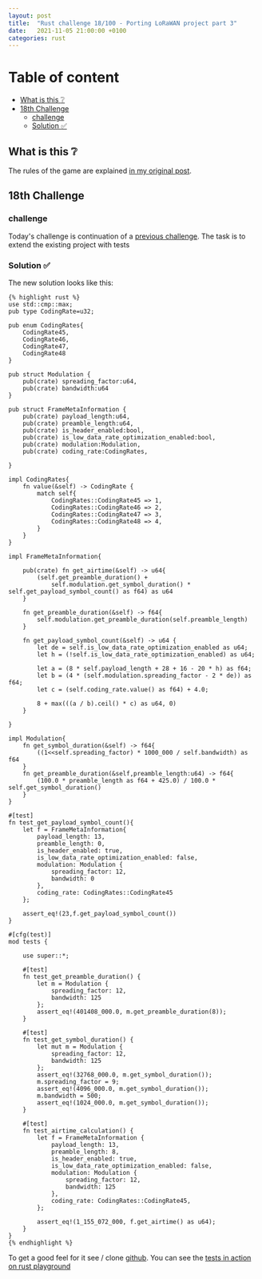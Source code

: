 ```yaml
---
layout: post
title:  "Rust challenge 18/100 - Porting LoRaWAN project part 3"
date:   2021-11-05 21:00:00 +0100
categories: rust
---
```


#  Table of content
<!-- MarkdownTOC autolink="true" -->

- [What is this :grey_question:](#what-is-this-grey_question)
- [18th Challenge](#18th-challenge)
	- [challenge](#challenge)
	- [Solution :white_check_mark:](#solution-white_check_mark)

<!-- /MarkdownTOC -->

## What is this :grey_question: 

The rules of the game are explained [in my original post](https://maebli.github.io/rust/2021/10/18/100rust.html). 

## 18th Challenge
### challenge

Today's challenge is continuation of a [previous challenge](https://maebli.github.io/rust/2021/11/03/100rust-17.html).
The task is to extend the existing project with tests


### Solution :white_check_mark:

The new solution looks like this:


	{% highlight rust %}
	use std::cmp::max;
	pub type CodingRate=u32;

	pub enum CodingRates{
	    CodingRate45,
	    CodingRate46,
	    CodingRate47,
	    CodingRate48
	}

	pub struct Modulation {
	    pub(crate) spreading_factor:u64,
	    pub(crate) bandwidth:u64
	}

	pub struct FrameMetaInformation {
	    pub(crate) payload_length:u64,
	    pub(crate) preamble_length:u64,
	    pub(crate) is_header_enabled:bool,
	    pub(crate) is_low_data_rate_optimization_enabled:bool,
	    pub(crate) modulation:Modulation,
	    pub(crate) coding_rate:CodingRates,

	}

	impl CodingRates{
	    fn value(&self) -> CodingRate {
	        match self{
	            CodingRates::CodingRate45 => 1,
	            CodingRates::CodingRate46 => 2,
	            CodingRates::CodingRate47 => 3,
	            CodingRates::CodingRate48 => 4,
	        }
	    }
	}

	impl FrameMetaInformation{

	    pub(crate) fn get_airtime(&self) -> u64{
	        (self.get_preamble_duration() +
	            self.modulation.get_symbol_duration() * self.get_payload_symbol_count() as f64) as u64
	    }

	    fn get_preamble_duration(&self) -> f64{
	        self.modulation.get_preamble_duration(self.preamble_length)
	    }

	    fn get_payload_symbol_count(&self) -> u64 {
	        let de = self.is_low_data_rate_optimization_enabled as u64;
	        let h = (!self.is_low_data_rate_optimization_enabled) as u64;

	        let a = (8 * self.payload_length + 28 + 16 - 20 * h) as f64;
	        let b = (4 * (self.modulation.spreading_factor - 2 * de)) as f64;
	        let c = (self.coding_rate.value() as f64) + 4.0;

	        8 + max(((a / b).ceil() * c) as u64, 0)
	    }

	}

	impl Modulation{
	    fn get_symbol_duration(&self) -> f64{
	        ((1<<self.spreading_factor) * 1000_000 / self.bandwidth) as f64
	    }
	    fn get_preamble_duration(&self,preamble_length:u64) -> f64{
	        (100.0 * preamble_length as f64 + 425.0) / 100.0 * self.get_symbol_duration()
	    }
	}

	#[test]
	fn test_get_payload_symbol_count(){
	    let f = FrameMetaInformation{
	        payload_length: 13,
	        preamble_length: 0,
	        is_header_enabled: true,
	        is_low_data_rate_optimization_enabled: false,
	        modulation: Modulation {
	            spreading_factor: 12,
	            bandwidth: 0
	        },
	        coding_rate: CodingRates::CodingRate45
	    };

	    assert_eq!(23,f.get_payload_symbol_count())
	}

	#[cfg(test)]
	mod tests {

	    use super::*;

	    #[test]
	    fn test_get_preamble_duration() {
	        let m = Modulation {
	            spreading_factor: 12,
	            bandwidth: 125
	        };
	        assert_eq!(401408_000.0, m.get_preamble_duration(8));
	    }

	    #[test]
	    fn test_get_symbol_duration() {
	        let mut m = Modulation {
	            spreading_factor: 12,
	            bandwidth: 125
	        };
	        assert_eq!(32768_000.0, m.get_symbol_duration());
	        m.spreading_factor = 9;
	        assert_eq!(4096_000.0, m.get_symbol_duration());
	        m.bandwidth = 500;
	        assert_eq!(1024_000.0, m.get_symbol_duration());
	    }

	    #[test]
	    fn test_airtime_calculation() {
	        let f = FrameMetaInformation {
	            payload_length: 13,
	            preamble_length: 8,
	            is_header_enabled: true,
	            is_low_data_rate_optimization_enabled: false,
	            modulation: Modulation {
	                spreading_factor: 12,
	                bandwidth: 125
	            },
	            coding_rate: CodingRates::CodingRate45,
	        };

	        assert_eq!(1_155_072_000, f.get_airtime() as u64);
	    }
	}
	{% endhighlight %}

To get a good feel for it see / clone [github](https://github.com/maebli/100rustsnippets/tree/master/lorawan-project-structure-2). You can see the [tests in action on rust playground](https://play.rust-lang.org/?version=stable&edition=2018&gist=fd2be0ca105830b47046f7f67fa958a0)
